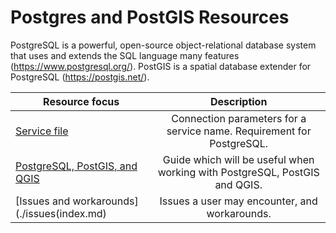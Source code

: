 # Postgres and PostGIS Resources

PostgreSQL is a powerful, open-source object-relational database system that uses and extends
the SQL language many features (https://www.postgresql.org/).
PostGIS is a spatial database extender for PostgreSQL (https://postgis.net/).

| Resource focus                                   |                                Description                                 |
|--------------------------------------------------|:--------------------------------------------------------------------------:|
| [Service file](./service_file/index.md)                   |   Connection parameters for a service name. Requirement for PostgreSQL.    |
| [PostgreSQL, PostGIS, and QGIS](./postgres_qgis/index.md) | Guide which will be useful when working with PostgreSQL, PostGIS and QGIS. |
| [Issues and workarounds](./issues(index.md)               |               Issues a user may encounter, and workarounds.                |
